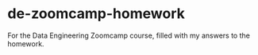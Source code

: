 # de-zoomcamp-homework
For the Data Engineering Zoomcamp course, filled with my answers to the homework.
